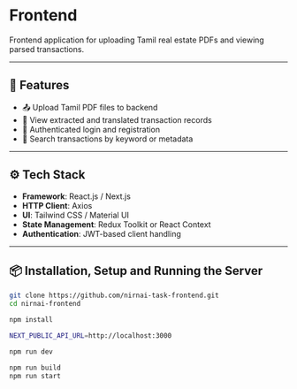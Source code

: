 
# Frontend

Frontend application for uploading Tamil real estate PDFs and viewing parsed transactions.

---

## 📌 Features

- 📤 Upload Tamil PDF files to backend
- 📃 View extracted and translated transaction records
- 🔐 Authenticated login and registration
- 🔎 Search transactions by keyword or metadata

---

## ⚙️ Tech Stack

- **Framework**: React.js / Next.js
- **HTTP Client**: Axios
- **UI**: Tailwind CSS / Material UI
- **State Management**: Redux Toolkit or React Context
- **Authentication**: JWT-based client handling

---

## 📦 Installation, Setup and Running the Server

```bash
git clone https://github.com/nirnai-task-frontend.git
cd nirnai-frontend

npm install

NEXT_PUBLIC_API_URL=http://localhost:3000

npm run dev

npm run build
npm run start